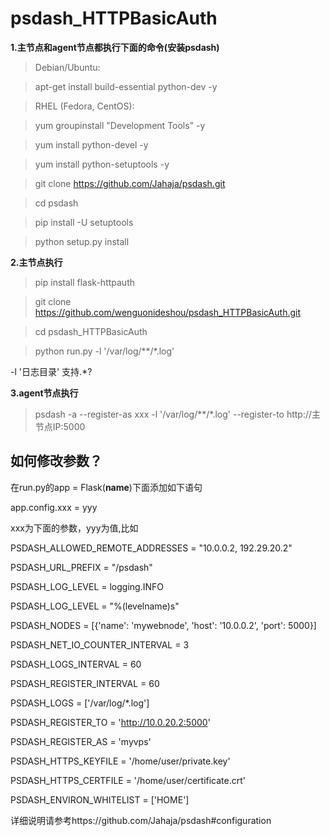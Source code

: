 # psdash_HTTPBasicAuth

**1.主节点和agent节点都执行下面的命令(安装psdash)**
>Debian/Ubuntu:

>apt-get install build-essential python-dev -y

>RHEL (Fedora, CentOS):

>yum groupinstall "Development Tools"  -y

>yum install python-devel  -y

>yum install python-setuptools  -y

>git clone https://github.com/Jahaja/psdash.git 

>cd psdash 

>pip install -U setuptools

>python setup.py install

**2.主节点执行**

>pip install flask-httpauth

>git clone https://github.com/wenguonideshou/psdash_HTTPBasicAuth.git

>cd psdash_HTTPBasicAuth

>python run.py -l '/var/log/**/*.log'     

-l '日志目录'   支持.*?

**3.agent节点执行**

>psdash -a --register-as xxx -l '/var/log/**/*.log' --register-to http://主节点IP:5000

## 如何修改参数？

在run.py的app = Flask(__name__)下面添加如下语句

app.config.xxx = yyy

xxx为下面的参数，yyy为值,比如

PSDASH_ALLOWED_REMOTE_ADDRESSES = "10.0.0.2, 192.29.20.2"

PSDASH_URL_PREFIX = "/psdash"

PSDASH_LOG_LEVEL = logging.INFO

PSDASH_LOG_LEVEL = "%(levelname)s"

PSDASH_NODES = [{'name': 'mywebnode', 'host': '10.0.0.2', 'port': 5000}]

PSDASH_NET_IO_COUNTER_INTERVAL = 3

PSDASH_LOGS_INTERVAL = 60

PSDASH_REGISTER_INTERVAL = 60

PSDASH_LOGS	= ['/var/log/*.log']

PSDASH_REGISTER_TO = 'http://10.0.20.2:5000'

PSDASH_REGISTER_AS = 'myvps'

PSDASH_HTTPS_KEYFILE = '/home/user/private.key'

PSDASH_HTTPS_CERTFILE	= '/home/user/certificate.crt'

PSDASH_ENVIRON_WHITELIST = ['HOME']

详细说明请参考https://github.com/Jahaja/psdash#configuration
